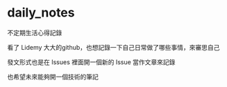 # daily_notes
不定期生活心得記錄

看了 Lidemy 大大的github，也想記錄一下自己日常做了哪些事情，來審思自己

發文形式也是在 Issues 裡面開一個新的 Issue 當作文章來記錄

也希望未來能夠開一個技術的筆記
